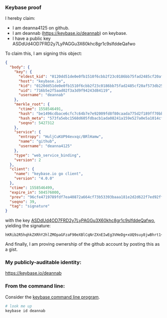 ### Keybase proof

I hereby claim:

  * I am deanna4125 on github.
  * I am deannab (https://keybase.io/deannab) on keybase.
  * I have a public key ASDdUd4OD7FRD2y7LyPAGGu3X60khc8gr1c9slfddeQafwo

To claim this, I am signing this object:

```json
{
  "body": {
    "key": {
      "eldest_kid": "0120dd51de0e0fb1510f6cbb2f23c0186bb75fad2485cf20af573db257dd75e41a7f0a",
      "host": "keybase.io",
      "kid": "0120dd51de0e0fb1510f6cbb2f23c0186bb75fad2485cf20af573db257dd75e41a7f0a",
      "uid": "716b5e2f5aad02f3a3d9f94243d84119",
      "username": "deannab"
    },
    "merkle_root": {
      "ctime": 1558546491,
      "hash": "be1496cdbace6cfc7c64b7e7e92009fd8f80caada775d2f189ff70bbcfff1547a860fc00312c9bb781dec6678152280af9804df4851feea5b9017cac2409d91f",
      "hash_meta": "573fa5ebc1568d605fdbacb1ada08241a159e527a0e5a1014cf59c7cbae77374",
      "seqno": 5427312
    },
    "service": {
      "entropy": "HuljCuKUP94evxqc/BRlHamw",
      "name": "github",
      "username": "deanna4125"
    },
    "type": "web_service_binding",
    "version": 2
  },
  "client": {
    "name": "keybase.io go client",
    "version": "4.0.0"
  },
  "ctime": 1558546499,
  "expire_in": 504576000,
  "prev": "96cfe4719789fdf7ea40872a664cf73b53393baaa181e2d2d622f7ed92ff259e",
  "seqno": 39,
  "tag": "signature"
}
```

with the key [ASDdUd4OD7FRD2y7LyPAGGu3X60khc8gr1c9slfddeQafwo](https://keybase.io/deannab), yielding the signature:

```
hKRib2R5hqhkZXRhY2hlZMOpaGFzaF90eXBlCqNrZXnEIwEg3VHeDg+xUQ9suy8jwBhrt1+tJIXPIK9XPbJX3XXkGn8Kp3BheWxvYWTESpcCJ8Qgls/kcZeJ/ffqQIcqZkz3O1M5O6qhgeLS1iL37ZL/JZ7EIFzoHcy+KajQbmc8azaIvghEVneBpnBL347NHjfRCZpOAgHCo3NpZ8RADoz9Euapb2JAsYJxYQdFyJ1FJ9teJ404lzp7y7HQFr01BpU9IRAM+oq/xvDFfh8846lixFOa8qkhE2j1VZyrCqhzaWdfdHlwZSCkaGFzaIKkdHlwZQildmFsdWXEIPYH4AyL3y9Yk9BjTPlJgv+QWdPCkwuM9YgAdi7yoNsKo3RhZ80CAqd2ZXJzaW9uAQ==

```

And finally, I am proving ownership of the github account by posting this as a gist.

### My publicly-auditable identity:

https://keybase.io/deannab

### From the command line:

Consider the [keybase command line program](https://keybase.io/download).

```bash
# look me up
keybase id deannab
```
